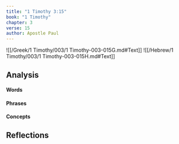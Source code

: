 ```yaml
---
title: "1 Timothy 3:15"
book: "1 Timothy"
chapter: 3
verse: 15
author: Apostle Paul
---
```

![[/Greek/1 Timothy/003/1 Timothy-003-015G.md#Text]]
![[/Hebrew/1 Timothy/003/1 Timothy-003-015H.md#Text]]

## Analysis

#### Words

#### Phrases

#### Concepts

## Reflections
